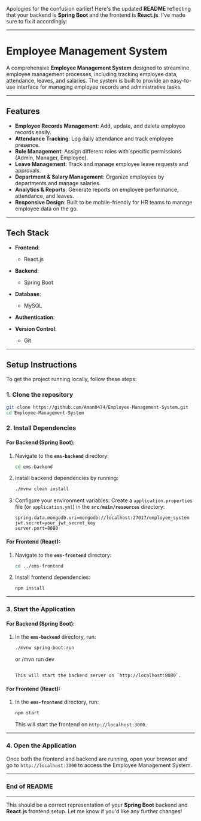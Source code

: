Apologies for the confusion earlier! Here's the updated **README** reflecting that your backend is **Spring Boot** and the frontend is **React.js**. I've made sure to fix it accordingly:

---

# Employee Management System

A comprehensive **Employee Management System** designed to streamline employee management processes, including tracking employee data, attendance, leaves, and salaries. The system is built to provide an easy-to-use interface for managing employee records and administrative tasks.

---

## Features

- **Employee Records Management**: Add, update, and delete employee records easily.
- **Attendance Tracking**: Log daily attendance and track employee presence.
- **Role Management**: Assign different roles with specific permissions (Admin, Manager, Employee).
- **Leave Management**: Track and manage employee leave requests and approvals.
- **Department & Salary Management**: Organize employees by departments and manage salaries.
- **Analytics & Reports**: Generate reports on employee performance, attendance, and leaves.
- **Responsive Design**: Built to be mobile-friendly for HR teams to manage employee data on the go.

---

## Tech Stack

- **Frontend**: 
  - React.js
  
  
- **Backend**: 
  - Spring Boot
  
- **Database**: 
  - MySQL
  
- **Authentication**:
  
- **Version Control**: 
  - Git

---

## Setup Instructions

To get the project running locally, follow these steps:

### 1. Clone the repository

```bash
git clone https://github.com/Aman0474/Employee-Management-System.git
cd Employee-Management-System
```

### 2. Install Dependencies

#### For Backend (Spring Boot):

1. Navigate to the **`ems-backend`** directory:

   ```bash
   cd ems-backend
   ```

2. Install backend dependencies by running:

   ```bash
   ./mvnw clean install
   ```

3. Configure your environment variables. Create a `application.properties` file (or `application.yml`) in the **`src/main/resources`** directory:

   ```properties
   spring.data.mongodb.uri=mongodb://localhost:27017/employee_system
   jwt.secret=your_jwt_secret_key
   server.port=8080
   ```

#### For Frontend (React):

1. Navigate to the **`ems-frontend`** directory:

   ```bash
   cd ../ems-frontend
   ```

2. Install frontend dependencies:

   ```bash
   npm install
   ```

---

### 3. Start the Application

#### For Backend (Spring Boot):

1. In the **`ems-backend`** directory, run:

   ```bash
   ./mvnw spring-boot:run
   ```
   or
   /mvn run dev
   ```

   This will start the backend server on `http://localhost:8080`.

#### For Frontend (React):

1. In the **`ems-frontend`** directory, run:

   ```bash
   npm start
   ```

   This will start the frontend on `http://localhost:3000`.

---

### 4. Open the Application

Once both the frontend and backend are running, open your browser and go to `http://localhost:3000` to access the Employee Management System.

---



### End of README

---

This should be a correct representation of your **Spring Boot** backend and **React.js** frontend setup. Let me know if you'd like any further changes!
